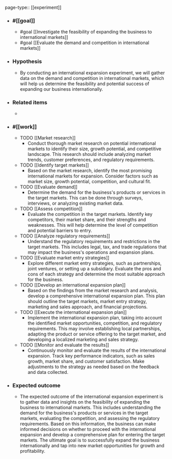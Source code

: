 page-type:: [[experiment]]



  - ### #[[goal]]
    - #goal [[Investigate the feasibility of expanding the business to international markets]]
    - #goal [[Evaluate the demand and competition in international markets]]
  - ### Hypothesis
    - By conducting an international expansion experiment, we will gather data on the demand and competition in international markets, which will help us determine the feasibility and potential success of expanding our business internationally.
  - ### Related items
    - 
  - ### #[[work]]
    - TODO [[Market research]]
      - Conduct thorough market research on potential international markets to identify their size, growth potential, and competitive landscape. This research should include analyzing market trends, customer preferences, and regulatory requirements.
    - TODO [[Identify target markets]]
      - Based on the market research, identify the most promising international markets for expansion. Consider factors such as market size, growth potential, competition, and cultural fit.
    - TODO [[Evaluate demand]]
      - Determine the demand for the business's products or services in the target markets. This can be done through surveys, interviews, or analyzing existing market data.
    - TODO [[Assess competition]]
      - Evaluate the competition in the target markets. Identify key competitors, their market share, and their strengths and weaknesses. This will help determine the level of competition and potential barriers to entry.
    - TODO [[Analyze regulatory requirements]]
      - Understand the regulatory requirements and restrictions in the target markets. This includes legal, tax, and trade regulations that may impact the business's operations and expansion plans.
    - TODO [[Evaluate market entry strategies]]
      - Explore different market entry strategies, such as partnerships, joint ventures, or setting up a subsidiary. Evaluate the pros and cons of each strategy and determine the most suitable approach for the business.
    - TODO [[Develop an international expansion plan]]
      - Based on the findings from the market research and analysis, develop a comprehensive international expansion plan. This plan should outline the target markets, market entry strategy, marketing and sales approach, and financial projections.
    - TODO [[Execute the international expansion plan]]
      - Implement the international expansion plan, taking into account the identified market opportunities, competition, and regulatory requirements. This may involve establishing local partnerships, adapting the product or service offering to the target market, and developing a localized marketing and sales strategy.
    - TODO [[Monitor and evaluate the results]]
      - Continuously monitor and evaluate the results of the international expansion. Track key performance indicators, such as sales growth, market share, and customer satisfaction. Make adjustments to the strategy as needed based on the feedback and data collected.
  - ### Expected outcome
    - The expected outcome of the international expansion experiment is to gather data and insights on the feasibility of expanding the business to international markets. This includes understanding the demand for the business's products or services in the target markets, evaluating the competition, and assessing the regulatory requirements. Based on this information, the business can make informed decisions on whether to proceed with the international expansion and develop a comprehensive plan for entering the target markets. The ultimate goal is to successfully expand the business internationally and tap into new market opportunities for growth and profitability.

